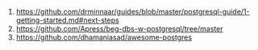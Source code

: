 1. https://github.com/drminnaar/guides/blob/master/postgresql-guide/1-getting-started.md#next-steps
1. https://github.com/Apress/beg-dbs-w-postgresql/tree/master
1. https://github.com/dhamaniasad/awesome-postgres
